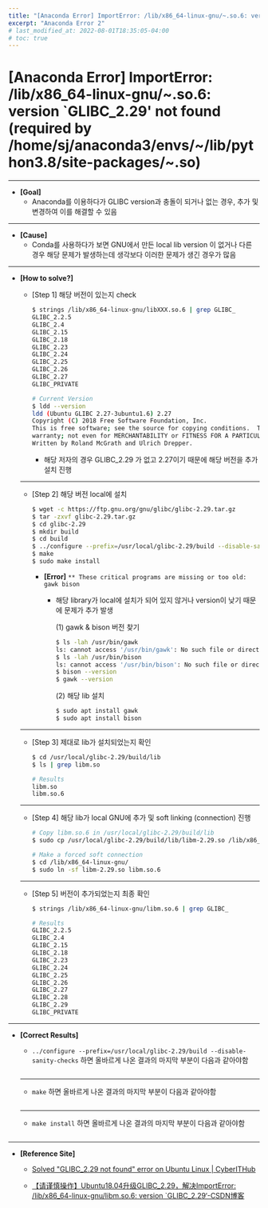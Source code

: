 ```yaml
---
title: "[Anaconda Error] ImportError: /lib/x86_64-linux-gnu/~.so.6: version `GLIBC_2.29' not found (required by /home/sj/anaconda3/envs/~/lib/python3.8/site-packages/~.so)"
excerpt: "Anaconda Error 2"
# last_modified_at: 2022-08-01T18:35:05-04:00
# toc: true
---
```

# [Anaconda Error] ImportError: /lib/x86_64-linux-gnu/~.so.6: version `GLIBC_2.29' not found (required by /home/sj/anaconda3/envs/~/lib/python3.8/site-packages/~.so)

---

- **[Goal]**
    - Anaconda를 이용하다가 GLIBC version과 충돌이 되거나 없는 경우, 추가 및 변경하여 이를 해결할 수 있음

---

- **[Cause]**
    - Conda를 사용하다가 보면 GNU에서 만든 local lib version 이 없거나 다른 경우 해당 문제가 발생하는데 생각보다 이러한 문제가 생긴 경우가 많음

---

- **[How to solve?]**
    - [Step 1] 해당 버전이 있는지 check
        
        ```bash
        $ strings /lib/x86_64-linux-gnu/libXXX.so.6 | grep GLIBC_
        GLIBC_2.2.5
        GLIBC_2.4
        GLIBC_2.15
        GLIBC_2.18
        GLIBC_2.23
        GLIBC_2.24
        GLIBC_2.25
        GLIBC_2.26
        GLIBC_2.27
        GLIBC_PRIVATE
        
        # Current Version
        $ ldd --version
        ldd (Ubuntu GLIBC 2.27-3ubuntu1.6) 2.27
        Copyright (C) 2018 Free Software Foundation, Inc.
        This is free software; see the source for copying conditions.  There is NO
        warranty; not even for MERCHANTABILITY or FITNESS FOR A PARTICULAR PURPOSE.
        Written by Roland McGrath and Ulrich Drepper.
        ```
        
        - 해당 저자의 경우 GLIBC_2.29 가 없고 2.27이기 때문에 해당 버전을 추가 설치 진행
    
    ---
    
    - [Step 2] 해당 버전 local에 설치
        
        ```bash
        $ wget -c https://ftp.gnu.org/gnu/glibc/glibc-2.29.tar.gz
        $ tar -zxvf glibc-2.29.tar.gz
        $ cd glibc-2.29
        $ mkdir build
        $ cd build
        $ ../configure --prefix=/usr/local/glibc-2.29/build --disable-sanity-checks
        $ make
        $ sudo make install
        ```
        
        - **[Error]** `** These critical programs are missing or too old: gawk bison`
            - 해당 library가 local에 설치가 되어 있지 않거나 version이 낮기 때문에 문제가 추가 발생
                
                (1) gawk & bison 버전 찾기
                
                ```bash
                $ ls -lah /usr/bin/gawk
                ls: cannot access '/usr/bin/gawk': No such file or directory
                $ ls -lah /usr/bin/bison 
                ls: cannot access '/usr/bin/bison': No such file or directory
                $ bison --version
                $ gawk --version
                ```
                
                (2) 해당 lib 설치
                
                ```bash
                $ sudo apt install gawk
                $ sudo apt install bison
                ```
                
    
    ---
    
    - [Step 3] 제대로 lib가 설치되었는지 확인
        
        ```bash
        $ cd /usr/local/glibc-2.29/build/lib
        $ ls | grep libm.so
        
        # Results
        libm.so
        libm.so.6
        ```
        
    
    ---
    
    - [Step 4] 해당 lib가 local GNU에 추가 및 soft linking (connection) 진행
        
        ```bash
        # Copy libm.so.6 in /usr/local/glibc-2.29/build/lib
        $ sudo cp /usr/local/glibc-2.29/build/lib/libm-2.29.so /lib/x86_64-linux-gnu/
        
        # Make a forced soft connection
        $ cd /lib/x86_64-linux-gnu/
        $ sudo ln -sf libm-2.29.so libm.so.6
        ```
        
    
    ---
    
    - [Step 5] 버전이 추가되었는지 최종 확인
        
        ```bash
        $ strings /lib/x86_64-linux-gnu/libm.so.6 | grep GLIBC_
        
        # Results
        GLIBC_2.2.5
        GLIBC_2.4
        GLIBC_2.15
        GLIBC_2.18
        GLIBC_2.23
        GLIBC_2.24
        GLIBC_2.25
        GLIBC_2.26
        GLIBC_2.27
        GLIBC_2.28
        GLIBC_2.29
        GLIBC_PRIVATE
        ```
        

---

- **[Correct Results]**
    - `../configure --prefix=/usr/local/glibc-2.29/build --disable-sanity-checks` 하면 올바르게 나온 결과의 마지막 부분이 다음과 같아야함
        <figure class="align-center">
            <img src="{{ site.url }}{{ site.baseurl }}/assets/images/blog/anaconda_error1/Untitled.png" alt="">
        </figure>         
    
    ---
    
    - `make` 하면 올바르게 나온 결과의 마지막 부분이 다음과 같아야함
        <figure class="align-center">
            <img src="{{ site.url }}{{ site.baseurl }}/assets/images/blog/anaconda_error1/Untitled 1.png" alt="">
        </figure> 
    
    ---
    
    - `make install` 하면 올바르게 나온 결과의 마지막 부분이 다음과 같아야함
        <figure class="align-center">
            <img src="{{ site.url }}{{ site.baseurl }}/assets/images/blog/anaconda_error1/Untitled 2.png" alt="">
        </figure> 

---

- **[Reference Site]**
    
    - [Solved "GLIBC_2.29 not found" error on Ubuntu Linux | CyberITHub](https://www.cyberithub.com/solved-glibc-2-29-not-found-error-on-ubuntu-linux/)
    
    - [【请谨慎操作】Ubuntu18.04升级GLIBC_2.29，解决ImportError: /lib/x86_64-linux-gnu/libm.so.6: version `GLIBC_2.29‘-CSDN博客](https://blog.csdn.net/m0_37201243/article/details/123641552)